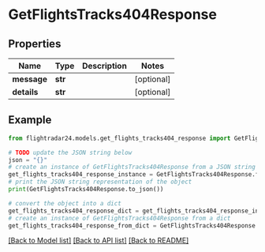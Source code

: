 # GetFlightsTracks404Response


## Properties

Name | Type | Description | Notes
------------ | ------------- | ------------- | -------------
**message** | **str** |  | [optional] 
**details** | **str** |  | [optional] 

## Example

```python
from flightradar24.models.get_flights_tracks404_response import GetFlightsTracks404Response

# TODO update the JSON string below
json = "{}"
# create an instance of GetFlightsTracks404Response from a JSON string
get_flights_tracks404_response_instance = GetFlightsTracks404Response.from_json(json)
# print the JSON string representation of the object
print(GetFlightsTracks404Response.to_json())

# convert the object into a dict
get_flights_tracks404_response_dict = get_flights_tracks404_response_instance.to_dict()
# create an instance of GetFlightsTracks404Response from a dict
get_flights_tracks404_response_from_dict = GetFlightsTracks404Response.from_dict(get_flights_tracks404_response_dict)
```
[[Back to Model list]](../README.md#documentation-for-models) [[Back to API list]](../README.md#documentation-for-api-endpoints) [[Back to README]](../README.md)


